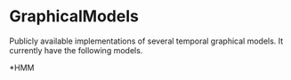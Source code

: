 # GraphicalModels
Publicly available implementations of several temporal graphical models. It currently have the following models.

*HMM


